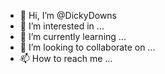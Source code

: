 - 👋 Hi, I’m @DickyDowns
- 👀 I’m interested in ...
- 🌱 I’m currently learning ...
- 💞️ I’m looking to collaborate on ...
- 📫 How to reach me ...

<!---
DickyDowns/DickyDowns is a ✨ special ✨ repository because its `README.md` (this file) appears on your GitHub profile.
You can click the Preview link to take a look at your changes.
--->
